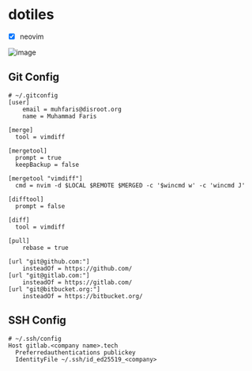 # dotiles
- [x] neovim

![image](https://user-images.githubusercontent.com/16787866/162878131-b1049229-4448-4437-814f-8db682bc4169.png)

## Git Config
``` 
# ~/.gitconfig
[user]
    email = muhfaris@disroot.org
    name = Muhammad Faris

[merge]
  tool = vimdiff

[mergetool]
  prompt = true
  keepBackup = false

[mergetool "vimdiff"]
  cmd = nvim -d $LOCAL $REMOTE $MERGED -c '$wincmd w' -c 'wincmd J'

[difftool]
  prompt = false

[diff]
  tool = vimdiff

[pull]
    rebase = true

[url "git@github.com:"]
    insteadOf = https://github.com/
[url "git@gitlab.com:"]
    insteadOf = https://gitlab.com/
[url "git@bitbucket.org:"]
    insteadOf = https://bitbucket.org/

```

## SSH Config 
``` 
# ~/.ssh/config
Host gitlab.<company name>.tech
  Preferredauthentications publickey
  IdentityFile ~/.ssh/id_ed25519_<company>
```

